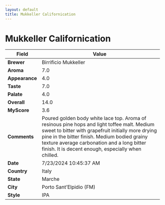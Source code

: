 ```yaml
---
layout: default
title: Mukkeller Californication
---
```


# Mukkeller Californication

| Field         | Value                                                                                                   |
|---------------|---------------------------------------------------------------------------------------------------------|
| **Brewer**    | Birrificio Mukkeller                                                                                        |
| **Aroma**     | 7.0                                                                                         |
| **Appearance**| 4.0                                                                                    |
| **Taste**     | 7.0                                                                                         |
| **Palate**    | 4.0                                                                                        |
| **Overall**   | 14.0                                                                                       |
| **MyScore**   | 3.6                                                                                       |
| **Comments**  | Poured golden body white lace top.  Aroma of resinous pine hops and light toffee malt. Medium sweet to bitter with grapefruit initially more drying pine in the bitter finish.  Medium bodied grainy texture average carbonation and a long bitter finish. It is decent enough, especially when chilled.                                                                                      |
| **Date**      | 7/23/2024 10:45:37 AM                                                                                          |
| **Country**   | Italy                                                                                       |
| **State**     | Marche                                                                                         |
| **City**      | Porto Sant’Elpidio &#40;FM&#41;                                                                                          |
| **Style**     | IPA                                                                                         |
